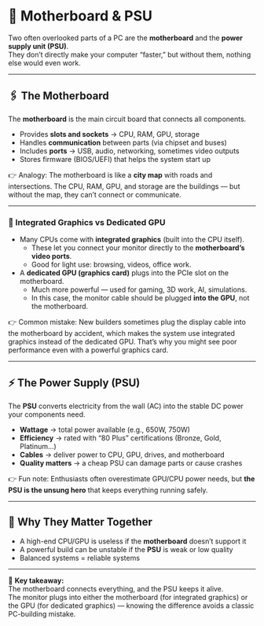# 🔌 Motherboard & PSU

Two often overlooked parts of a PC are the **motherboard** and the **power supply unit (PSU)**.  
They don’t directly make your computer “faster,” but without them, nothing else would even work.  

---

## 🖇️ The Motherboard
The **motherboard** is the main circuit board that connects all components.  

- Provides **slots and sockets** → CPU, RAM, GPU, storage  
- Handles **communication** between parts (via chipset and buses)  
- Includes **ports** → USB, audio, networking, sometimes video outputs  
- Stores firmware (BIOS/UEFI) that helps the system start up  

👉 Analogy: The motherboard is like a **city map** with roads and intersections. The CPU, RAM, GPU, and storage are the buildings — but without the map, they can’t connect or communicate.  

---

### 🎨 Integrated Graphics vs Dedicated GPU
- Many CPUs come with **integrated graphics** (built into the CPU itself).  
  - These let you connect your monitor directly to the **motherboard’s video ports**.  
  - Good for light use: browsing, videos, office work.  
- A **dedicated GPU (graphics card)** plugs into the PCIe slot on the motherboard.  
  - Much more powerful — used for gaming, 3D work, AI, simulations.  
  - In this case, the monitor cable should be plugged **into the GPU**, not the motherboard.  

👉 Common mistake: New builders sometimes plug the display cable into the motherboard by accident, which makes the system use integrated graphics instead of the dedicated GPU. That’s why you might see poor performance even with a powerful graphics card.  

---

## ⚡ The Power Supply (PSU)
The **PSU** converts electricity from the wall (AC) into the stable DC power your components need.  

- **Wattage** → total power available (e.g., 650W, 750W)  
- **Efficiency** → rated with “80 Plus” certifications (Bronze, Gold, Platinum…)  
- **Cables** → deliver power to CPU, GPU, drives, and motherboard  
- **Quality matters** → a cheap PSU can damage parts or cause crashes  

👉 Fun note: Enthusiasts often overestimate GPU/CPU power needs, but **the PSU is the unsung hero** that keeps everything running safely.  

---

## 🧩 Why They Matter Together
- A high-end CPU/GPU is useless if the **motherboard** doesn’t support it  
- A powerful build can be unstable if the **PSU** is weak or low quality  
- Balanced systems = reliable systems  

---

🔎 **Key takeaway:**  
The motherboard connects everything, and the PSU keeps it alive.  
The monitor plugs into either the motherboard (for integrated graphics) or the GPU (for dedicated graphics) — knowing the difference avoids a classic PC-building mistake.
